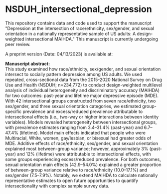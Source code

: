 # NSDUH_intersectional_depression
This repository contains data and code used to support the manuscript "Depression at the intersection of race/ethnicity, sex/gender, and sexual orientation in a nationally representative sample of US adults: A design-weighted intersectional MAIHDA." This manuscript is currently undergoing peer review.

A preprint version (Date: 04/13/2023) is available at:

**Manuscript abstract:** <br>
This study examined how race/ethnicity, sex/gender, and sexual orientation intersect to socially pattern depression among US adults. We used repeated, cross-sectional data from the 2015-2020 National Survey on Drug Use and Health (NSDUH; n=234,772) to conduct design-weighted multilevel analysis of individual heterogeneity and discriminatory accuracy (MAIHDA) for two outcomes: past-year and lifetime major depressive episode (MDE). With 42 intersectional groups constructed from seven race/ethnicity, two sex/gender, and three sexual orientation categories, we estimated group-specific prevalence and excess/reduced prevalence attributable to intersectional effects (i.e., two-way or higher interactions between identity variables). Models revealed heterogeneity between intersectional groups, with prevalence estimates ranging from 3.4–31.4% (past-year) and 6.7–47.4% (lifetime). Model main effects indicated that people who were Multiracial, White, women, gay/lesbian, or bisexual had greater odds of MDE. Additive effects of race/ethnicity, sex/gender, and sexual orientation explained most between-group variance; however, approximately 3% (past-year) and 12% (lifetime) were attributable to intersectional effects, with some groups experiencing excess/reduced prevalence. For both outcomes, sexual orientation main effects (42.9–54.0%) explained a greater proportion of between-group variance relative to race/ethnicity (10.0–17.1%) and sex/gender (7.5–7.9%). Notably, we extend MAIHDA to calculate nationally representative estimates to open future opportunities to quantify intersectionality with complex sample survey data.
